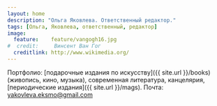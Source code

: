 ```yaml
---
layout: home
description: "Ольга Яковлева. Ответственный редактор."
tags: [Ольга, Яковлева, ответственный, редактор]
image:
  feature:    feature/vangogh16.jpg
#  credit:     Винсент Ван Гог
  creditlink: http://www.wikimedia.org/
---
```


Портфолио: [подарочные издания по искусству]({{ site.url }}/books)
(живопись, кино, музыка), современная литература, канцелярия,
[периодические издания]({{ site.url }}/mags). Почта: yakovleva.eksmo@gmail.com
